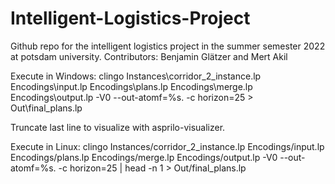 # Intelligent-Logistics-Project
Github repo for the intelligent logistics project in the summer semester 2022 at potsdam university.
Contributors: Benjamin Glätzer and Mert Akil


Execute in Windows:
clingo Instances\corridor_2_instance.lp Encodings\input.lp Encodings\plans.lp Encodings\merge.lp Encodings\output.lp -V0 --out-atomf=%s. -c horizon=25 > Out\final_plans.lp

Truncate last line to visualize with asprilo-visualizer.

Execute in Linux:
clingo Instances/corridor_2_instance.lp Encodings/input.lp Encodings/plans.lp Encodings/merge.lp Encodings/output.lp -V0 --out-atomf=%s. -c horizon=25 |  head -n 1 > Out/final_plans.lp
